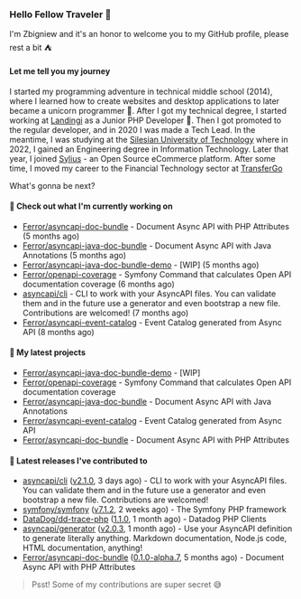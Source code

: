 ### Hello Fellow Traveler 👋

I'm Zbigniew and it's an honor to welcome you to my GitHub profile, please rest a bit ⛺️

#### Let me tell you my journey

I started my programming adventure in technical middle school (2014), where I learned how to create websites and desktop applications to later became a unicorn programmer 🦄. After I got my technical degree, I started working at [Landingi](https://github.com/landingi) as a Junior PHP Developer 🥇. Then I got promoted to the regular developer, and in 2020 I was made a Tech Lead. In the meantime, I was studying at the [Silesian University of Technology](https://www.polsl.pl/en/) where in 2022, I gained an Engineering degree in Information Technology. Later that year, I joined [Sylius](https://github.com/sylius) - an Open Source eCommerce platform. After some time, I moved my career to the Financial Technology sector at [TransferGo](https://github.com/transfergo)

What's gonna be next?

#### 👷 Check out what I'm currently working on

- [Ferror/asyncapi-doc-bundle](https://github.com/Ferror/asyncapi-doc-bundle) - Document Async API with PHP Attributes (5 months ago)
- [Ferror/asyncapi-java-doc-bundle](https://github.com/Ferror/asyncapi-java-doc-bundle) - Document Async API with Java Annotations (5 months ago)
- [Ferror/asyncapi-java-doc-bundle-demo](https://github.com/Ferror/asyncapi-java-doc-bundle-demo) - [WIP] (5 months ago)
- [Ferror/openapi-coverage](https://github.com/Ferror/openapi-coverage) - Symfony Command that calculates Open API documentation coverage (6 months ago)
- [asyncapi/cli](https://github.com/asyncapi/cli) - CLI to work with your AsyncAPI files. You can validate them and in the future use a generator and even bootstrap a new file. Contributions are welcomed! (7 months ago)
- [Ferror/asyncapi-event-catalog](https://github.com/Ferror/asyncapi-event-catalog) - Event Catalog generated from Async API (8 months ago)

#### 🌱 My latest projects

- [Ferror/asyncapi-java-doc-bundle-demo](https://github.com/Ferror/asyncapi-java-doc-bundle-demo) - [WIP]
- [Ferror/openapi-coverage](https://github.com/Ferror/openapi-coverage) - Symfony Command that calculates Open API documentation coverage
- [Ferror/asyncapi-java-doc-bundle](https://github.com/Ferror/asyncapi-java-doc-bundle) - Document Async API with Java Annotations
- [Ferror/asyncapi-event-catalog](https://github.com/Ferror/asyncapi-event-catalog) - Event Catalog generated from Async API
- [Ferror/asyncapi-doc-bundle](https://github.com/Ferror/asyncapi-doc-bundle) - Document Async API with PHP Attributes

#### 🔭 Latest releases I've contributed to

- [asyncapi/cli](https://github.com/asyncapi/cli) ([v2.1.0](https://github.com/asyncapi/cli/releases/tag/v2.1.0), 3 days ago) - CLI to work with your AsyncAPI files. You can validate them and in the future use a generator and even bootstrap a new file. Contributions are welcomed!
- [symfony/symfony](https://github.com/symfony/symfony) ([v7.1.2](https://github.com/symfony/symfony/releases/tag/v7.1.2), 2 weeks ago) - The Symfony PHP framework
- [DataDog/dd-trace-php](https://github.com/DataDog/dd-trace-php) ([1.1.0](https://github.com/DataDog/dd-trace-php/releases/tag/1.1.0), 1 month ago) - Datadog PHP Clients
- [asyncapi/generator](https://github.com/asyncapi/generator) ([v2.0.3](https://github.com/asyncapi/generator/releases/tag/v2.0.3), 1 month ago) - Use your AsyncAPI definition to generate literally anything. Markdown documentation, Node.js code, HTML documentation, anything!
- [Ferror/asyncapi-doc-bundle](https://github.com/Ferror/asyncapi-doc-bundle) ([0.1.0-alpha.7](https://github.com/Ferror/asyncapi-doc-bundle/releases/tag/0.1.0-alpha.7), 5 months ago) - Document Async API with PHP Attributes

>
> Psst! Some of my contributions are super secret 😅
>
